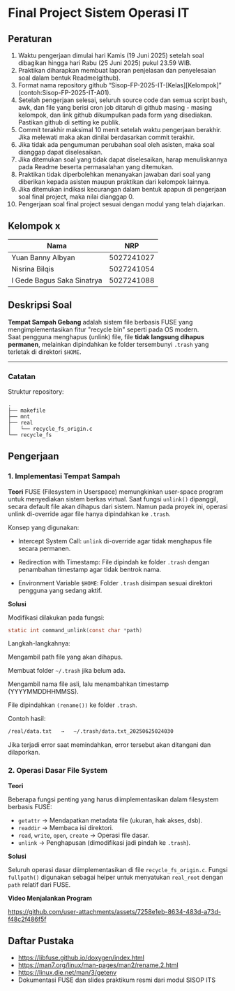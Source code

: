 # Final Project Sistem Operasi IT

## Peraturan
1. Waktu pengerjaan dimulai hari Kamis (19 Juni 2025) setelah soal dibagikan hingga hari Rabu (25 Juni 2025) pukul 23.59 WIB.
2. Praktikan diharapkan membuat laporan penjelasan dan penyelesaian soal dalam bentuk Readme(github).
3. Format nama repository github “Sisop-FP-2025-IT-[Kelas][Kelompok]” (contoh:Sisop-FP-2025-IT-A01).
4. Setelah pengerjaan selesai, seluruh source code dan semua script bash, awk, dan file yang berisi cron job ditaruh di github masing - masing kelompok, dan link github dikumpulkan pada form yang disediakan. Pastikan github di setting ke publik.
5. Commit terakhir maksimal 10 menit setelah waktu pengerjaan berakhir. Jika melewati maka akan dinilai berdasarkan commit terakhir.
6. Jika tidak ada pengumuman perubahan soal oleh asisten, maka soal dianggap dapat diselesaikan.
7. Jika ditemukan soal yang tidak dapat diselesaikan, harap menuliskannya pada Readme beserta permasalahan yang ditemukan.
8. Praktikan tidak diperbolehkan menanyakan jawaban dari soal yang diberikan kepada asisten maupun praktikan dari kelompok lainnya.
9. Jika ditemukan indikasi kecurangan dalam bentuk apapun di pengerjaan soal final project, maka nilai dianggap 0.
10. Pengerjaan soal final project sesuai dengan modul yang telah diajarkan.

## Kelompok x

Nama | NRP
--- | ---
Yuan Banny Albyan| 5027241027
Nisrina Bilqis | 5027241054
I Gede Bagus Saka Sinatrya| 5027241088

## Deskripsi Soal

**Tempat Sampah Gebang** adalah sistem file berbasis FUSE yang mengimplementasikan fitur "recycle bin" seperti pada OS modern.  
Saat pengguna menghapus (unlink) file, file **tidak langsung dihapus permanen**, melainkan dipindahkan ke folder tersembunyi `.trash` yang terletak di direktori `$HOME`.

---

### Catatan

Struktur repository:
```
.
├── makefile
├── mnt
├── real                        
│   └── recycle_fs_origin.c     
└── recycle_fs 
```

## Pengerjaan
### 1. Implementasi Tempat Sampah

**Teori**
FUSE (Filesystem in Userspace) memungkinkan user-space program untuk menyediakan sistem berkas virtual.
Saat fungsi `unlink()` dipanggil, secara default file akan dihapus dari sistem. Namun pada proyek ini, operasi unlink di-override agar file hanya dipindahkan ke `.trash`.

Konsep yang digunakan:

- Intercept System Call: `unlink` di-override agar tidak menghapus file secara permanen.

- Redirection with Timestamp: File dipindah ke folder `.trash` dengan penambahan timestamp agar tidak bentrok nama.

- Environment Variable `$HOME`: Folder `.trash` disimpan sesuai direktori pengguna yang sedang aktif.


**Solusi**

Modifikasi dilakukan pada fungsi:

```c
static int command_unlink(const char *path)
```
Langkah-langkahnya:

Mengambil path file yang akan dihapus.

Membuat folder `~/.trash` jika belum ada.

Mengambil nama file asli, lalu menambahkan timestamp (YYYYMMDDHHMMSS).

File dipindahkan `(rename())` ke folder `.trash`.

Contoh hasil:

```bash
/real/data.txt   →   ~/.trash/data.txt_20250625024030
```
Jika terjadi error saat memindahkan, error tersebut akan ditangani dan dilaporkan.

### 2. Operasi Dasar File System

**Teori**

Beberapa fungsi penting yang harus diimplementasikan dalam filesystem berbasis FUSE:

- `getattr` → Mendapatkan metadata file (ukuran, hak akses, dsb).
- `readdir` → Membaca isi direktori.
- `read`, `write`, `open`, `create` → Operasi file dasar.
- `unlink` → Penghapusan (dimodifikasi jadi pindah ke `.trash`).

**Solusi**

Seluruh operasi dasar diimplementasikan di file `recycle_fs_origin.c`.
Fungsi `fullpath()` digunakan sebagai helper untuk menyatukan `real_root` dengan `path` relatif dari FUSE.


**Video Menjalankan Program**

https://github.com/user-attachments/assets/7258e1eb-8634-483d-a73d-f48c2f486f5f

## Daftar Pustaka

- https://libfuse.github.io/doxygen/index.html
- https://man7.org/linux/man-pages/man2/rename.2.html
- https://linux.die.net/man/3/getenv
- Dokumentasi FUSE dan slides praktikum resmi dari modul SISOP ITS
